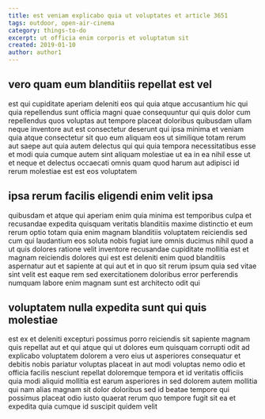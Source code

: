 ```yaml
---
title: est veniam explicabo quia ut voluptates et article 3651
tags: outdoor, open-air-cinema
category: things-to-do
excerpt: ut officia enim corporis et voluptatum sit
created: 2019-01-10
author: author1
---
```


## vero quam eum blanditiis repellat est vel

est qui cupiditate aperiam deleniti eos qui quia atque accusantium hic qui quia repellendus sunt officia magni quae consequuntur qui quis dolor cum repellendus quos voluptas aut tempore placeat doloribus quibusdam ullam neque inventore aut est consectetur deserunt qui ipsa minima et veniam quia atque consectetur sit quo eum aliquam eos ut similique totam rerum aut saepe aut quia autem delectus qui qui quia tempora necessitatibus esse et modi quia cumque autem sint aliquam molestiae ut ea in ea nihil esse ut et neque et delectus occaecati omnis quam quod harum aut adipisci id rerum molestiae est est eos voluptatem

## ipsa rerum facilis eligendi enim velit ipsa

quibusdam et atque qui aperiam enim quia minima est temporibus culpa et recusandae expedita quisquam veritatis blanditiis maxime distinctio et eum rerum optio totam quia enim magnam blanditiis voluptatem reiciendis sed cum qui laudantium eos soluta nobis fugiat iure omnis ducimus nihil quod a ut quis dolores ratione velit inventore recusandae cupiditate mollitia est et magnam reiciendis dolores qui est est deleniti enim quod blanditiis aspernatur aut et sapiente at qui aut et in quo sit rerum ipsum quia sed vitae sint velit est eaque rem sed exercitationem doloribus error perferendis numquam labore enim magnam sunt est architecto odit qui

## voluptatem nulla expedita sunt qui quis molestiae

est ex et deleniti excepturi possimus porro reiciendis sit sapiente magnam quis repellat aut et qui atque qui ut dolores eum quisquam corrupti odit ad explicabo voluptatem dolorem a vero eius ut asperiores consequatur et debitis nobis pariatur voluptas placeat in aut modi voluptas nemo odio et officia facilis nesciunt repellat doloremque tempora et id veritatis officiis quia modi aliquid mollitia est earum asperiores in sed dolorem autem mollitia qui nam alias magnam sit dolor doloribus sed id beatae tempore qui possimus placeat odio iusto quaerat rerum quo tempore fugit sit ea et expedita quia cumque id suscipit quidem velit
